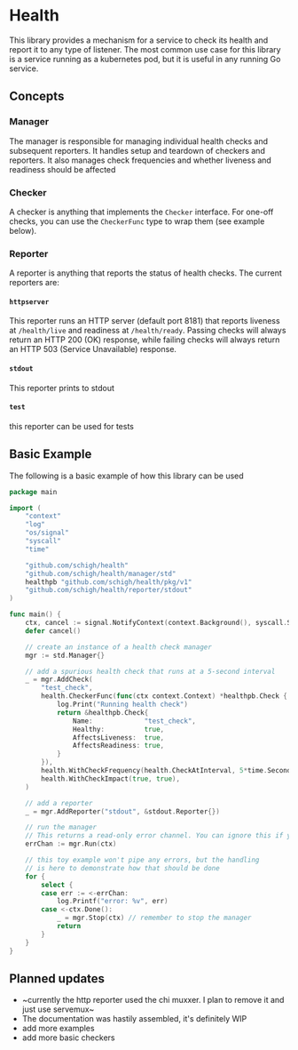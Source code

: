 # Health

This library provides a mechanism for a service to check its health and report it 
to any type of listener. The most common use case for this library is a service 
running as a kubernetes pod, but it is useful in any running Go service.

## Concepts

### Manager
The manager is responsible for managing individual health checks and subsequent 
reporters. It handles setup and teardown of checkers and reporters. It also manages 
check frequencies and whether liveness and readiness should be affected

### Checker
A checker is anything that implements the `Checker` interface. For one-off checks, 
you can use the `CheckerFunc` type to wrap them (see example below).

### Reporter
A reporter is anything that reports the status of health checks. The current reporters are:

#### `httpserver`
This reporter runs an HTTP server (default port 8181) that reports liveness at `/health/live` 
and readiness at `/health/ready`. Passing checks will always return an HTTP 200 (OK) response, 
while failing checks will always return an HTTP 503 (Service Unavailable) response.

#### `stdout`
This reporter prints to stdout

#### `test`
this reporter can be used for tests

## Basic Example
The following is a basic example of how this library can be used
```go
package main

import (
	"context"
	"log"
	"os/signal"
	"syscall"
	"time"

	"github.com/schigh/health"
	"github.com/schigh/health/manager/std"
	healthpb "github.com/schigh/health/pkg/v1"
	"github.com/schigh/health/reporter/stdout"
)

func main() {
	ctx, cancel := signal.NotifyContext(context.Background(), syscall.SIGINT, syscall.SIGTERM)
	defer cancel()

	// create an instance of a health check manager
	mgr := std.Manager{}

	// add a spurious health check that runs at a 5-second interval
	_ = mgr.AddCheck(
		"test_check",
		health.CheckerFunc(func(ctx context.Context) *healthpb.Check {
			log.Print("Running health check")
			return &healthpb.Check{
				Name:             "test_check",
				Healthy:          true,
				AffectsLiveness:  true,
				AffectsReadiness: true,
			}
		}),
		health.WithCheckFrequency(health.CheckAtInterval, 5*time.Second, 0),
		health.WithCheckImpact(true, true),
	)

	// add a reporter
	_ = mgr.AddReporter("stdout", &stdout.Reporter{})

	// run the manager
	// This returns a read-only error channel. You can ignore this if you like.
	errChan := mgr.Run(ctx)

	// this toy example won't pipe any errors, but the handling 
	// is here to demonstrate how that should be done
	for {
		select {
		case err := <-errChan:
			log.Printf("error: %v", err)
		case <-ctx.Done():
			_ = mgr.Stop(ctx) // remember to stop the manager
			return
		}
	}
}
```

## Planned updates
- ~currently the http reporter used the chi muxxer. I plan to remove it and just use servemux~
- The documentation was hastily assembled, it's definitely WIP
- add more examples
- add more basic checkers